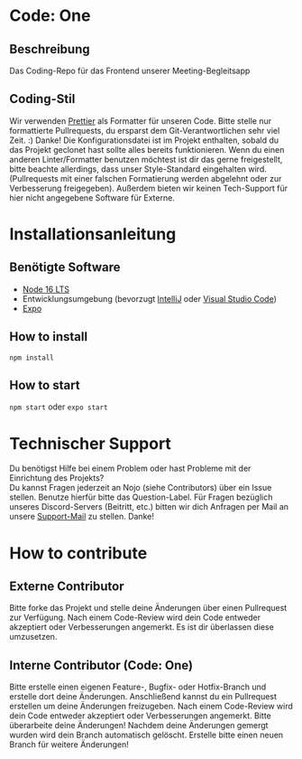 # Code: One
## Beschreibung
Das Coding-Repo für das Frontend unserer Meeting-Begleitsapp

## Coding-Stil
Wir verwenden [Prettier](https://prettier.io/) als Formatter für unseren Code. Bitte stelle nur formattierte Pullrequests, du ersparst dem Git-Verantwortlichen sehr viel Zeit. :) Danke!
Die Konfigurationsdatei ist im Projekt enthalten, sobald du das Projekt geclonet hast sollte alles bereits funktionieren.
Wenn du einen anderen Linter/Formatter benutzen möchtest ist dir das gerne freigestellt, bitte beachte allerdings, dass unser Style-Standard eingehalten wird. (Pullrequests mit einer falschen Formatierung werden abgelehnt oder zur Verbesserung freigegeben). Außerdem bieten wir keinen Tech-Support für hier nicht angegebene Software für Externe.

# Installationsanleitung

## Benötigte Software
* [Node 16 LTS](https://nodejs.org/en/download/releases/)
* Entwicklungsumgebung (bevorzugt [IntelliJ](https://www.jetbrains.com/de-de/idea/) oder [Visual Studio Code](https://www.jetbrains.com/de-de/idea/))
* [Expo](https://expo.dev/)

## How to install
```npm install```

## How to start
```npm start``` oder ```expo start```

# Technischer Support
Du benötigst Hilfe bei einem Problem oder hast Probleme mit der Einrichtung des Projekts?  
Du kannst Fragen jederzeit an Nojo (siehe Contributors) über ein Issue stellen. Benutze hierfür bitte das Question-Label.
Für Fragen bezüglich unseres Discord-Servers (Beitritt, etc.) bitten wir dich Anfragen per Mail an unsere [Support-Mail](mailto:support@codeone.space) zu stellen. Danke!

# How to contribute
## Externe Contributor
Bitte forke das Projekt und stelle deine Änderungen über einen Pullrequest zur Verfügung. Nach einem Code-Review wird dein Code entweder akzeptiert oder Verbesserungen angemerkt. Es ist dir überlassen diese umzusetzen.  
## Interne Contributor (Code: One)
Bitte erstelle einen eigenen Feature-, Bugfix- oder Hotfix-Branch und erstelle dort deine Änderungen. Anschließend kannst du ein Pullrequest erstellen um deine Änderungen freizugeben. Nach einem Code-Review wird dein Code entweder akzeptiert oder Verbesserungen angemerkt. Bitte überarbeite deine Änderungen!
Nachdem deine Änderungen gemergt wurden wird dein Branch automatisch gelöscht. Erstelle bitte einen neuen Branch für weitere Änderungen!
